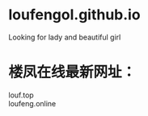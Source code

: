 # loufengol.github.io
Looking for lady and beautiful girl  
# 楼凤在线最新网址：  
louf.top  
loufeng.online  

